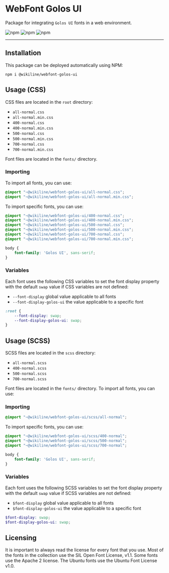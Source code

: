 # WebFont Golos UI

Package for integrating `Golos UI` fonts in a web environment.

![npm](https://img.shields.io/npm/v/@wikiline/webfont-golos-ui?style=for-the-badge)
![npm](https://img.shields.io/npm/dm/@wikiline/webfont-golos-ui?style=for-the-badge)
![npm](https://img.shields.io/npm/dt/@wikiline/webfont-golos-ui?style=for-the-badge)
___

## Installation

This package can be deployed automatically using NPM:

```
npm i @wikiline/webfont-golos-ui
 ```

## Usage (CSS)

CSS files are located in the `root` directory:

* `all-normal.css`
* `all-normal.min.css`
* `400-normal.css`
* `400-normal.min.css`
* `500-normal.css`
* `500-normal.min.css`
* `700-normal.css`
* `700-normal.min.css`

Font files are located in the `fonts/` directory.

### Importing

To import all fonts, you can use:

```css
@import "~@wikiline/webfont-golos-ui/all-normal.css";
@import "~@wikiline/webfont-golos-ui/all-normal.min.css";
```

To import specific fonts, you can use:

```css
@import "~@wikiline/webfont-golos-ui/400-normal.css";
@import "~@wikiline/webfont-golos-ui/400-normal.min.css";
@import "~@wikiline/webfont-golos-ui/500-normal.css";
@import "~@wikiline/webfont-golos-ui/500-normal.min.css";
@import "~@wikiline/webfont-golos-ui/700-normal.css";
@import "~@wikiline/webfont-golos-ui/700-normal.min.css";
```

```css
body {
    font-family: 'Golos UI', sans-serif;
}
```

### Variables

Each font uses the following CSS variables to set the font display property with the default `swap` value if CSS
variables are not defined:

* `--font-display` global value applicable to all fonts
* `--font-display-golos-ui` the value applicable to a specific font

```css
:root {
    --font-display: swap;
    --font-display-golos-ui: swap;
}
```

## Usage (SCSS)

SCSS files are located in the `scss` directory:

* `all-normal.scss`
* `400-normal.scss`
* `500-normal.scss`
* `700-normal.scss`

Font files are located in the `fonts/` directory. To import all fonts, you can use:

### Importing

```scss
@import "~@wikiline/webfont-golos-ui/scss/all-normal";
```

To import specific fonts, you can use:

```scss
@import "~@wikiline/webfont-golos-ui/scss/400-normal";
@import "~@wikiline/webfont-golos-ui/scss/500-normal";
@import "~@wikiline/webfont-golos-ui/scss/700-normal";
```

```scss
body {
    font-family: 'Golos UI', sans-serif;
}
```

### Variables

Each font uses the following SCSS variables to set the font display property with the default `swap` value if SCSS
variables are not defined:

* `$font-display` global value applicable to all fonts
* `$font-display-golos-ui` the value applicable to a specific font

```scss
$font-display: swap;
$font-display-golos-ui: swap;
```

## Licensing

It is important to always read the license for every font that you use. Most of the fonts in the collection use the SIL
Open Font License, v1.1. Some fonts use the Apache 2 license. The Ubuntu fonts use the Ubuntu Font License v1.0.
